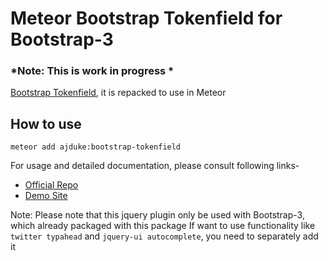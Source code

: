 
# Meteor Bootstrap Tokenfield for Bootstrap-3
### *Note: This is work in progress *


[Bootstrap Tokenfield](https://github.com/sliptree/bootstrap-tokenfield), it is repacked to use in Meteor

## How to use 

`meteor add ajduke:bootstrap-tokenfield`


For usage and detailed documentation, please consult following links-


- [Official Repo](https://github.com/sliptree/bootstrap-tokenfield)
- [Demo Site](http://sliptree.github.io/bootstrap-tokenfield)


Note: Please note that this jquery plugin only be used with Bootstrap-3, which already packaged with this package
If want to use functionality like `twitter typahead` and `jquery-ui autocomplete`, you need to separately add it

